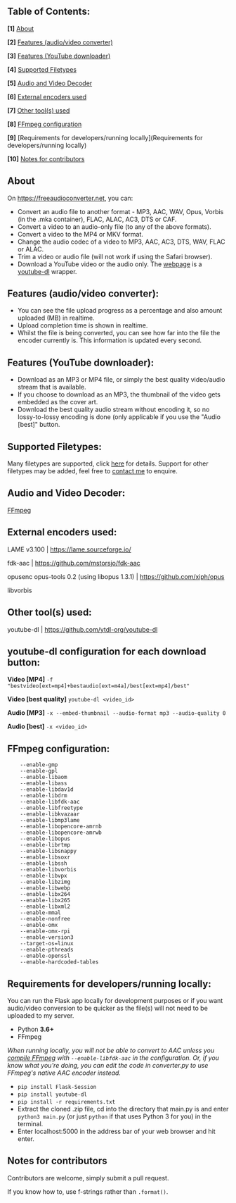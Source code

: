 ## Table of Contents:
**[1]** [About](https://github.com/BassThatHertz/AudioAndVideoConverter#about)

**[2]** [Features (audio/video converter)](https://github.com/BassThatHertz/AudioAndVideoConverter#features-audiovideo-converter)

**[3]** [Features (YouTube downloader)](https://github.com/BassThatHertz/AudioAndVideoConverter#features-youtube-downloader)

**[4]** [Supported Filetypes](https://github.com/BassThatHertz/AudioAndVideoConverter#supported-filetypes)

**[5]** [Audio and Video Decoder](https://github.com/BassThatHertz/AudioAndVideoConverter#supported-filetypes)

**[6]** [External encoders used](https://github.com/BassThatHertz/AudioAndVideoConverter#external-encoders-used)

**[7]** [Other tool(s) used](https://github.com/BassThatHertz/AudioAndVideoConverter#external-encoders-used)

**[8]** [FFmpeg configuration](https://github.com/BassThatHertz/AudioAndVideoConverter#ffmpeg-configuration)

**[9]** [Requirements for developers/running locally](Requirements for developers/running locally)

**[10]** [Notes for contributors](https://github.com/BassThatHertz/AudioAndVideoConverter#contributing)
## About
On https://freeaudioconverter.net, you can:
- Convert an audio file to another format - MP3, AAC, WAV, Opus, Vorbis (in the .mka container), FLAC, ALAC, AC3, DTS or CAF.
- Convert a video to an audio-only file (to any of the above formats).
- Convert a video to the MP4 or MKV format.
- Change the audio codec of a video to MP3, AAC, AC3, DTS, WAV, FLAC or ALAC.
- Trim a video or audio file (will not work if using the Safari browser).
- Download a YouTube video or the audio only. The [webpage](https://freeaudioconverter.net/yt) is a [youtube-dl](https://github.com/ytdl-org/youtube-dl) wrapper.
## Features (audio/video converter):
- You can see the file upload progress as a percentage and also amount uploaded (MB) in realtime.
- Upload completion time is shown in realtime.
- Whilst the file is being converted, you can see how far into the file the encoder currently is. This information is updated every second.
## Features (YouTube downloader):
- Download as an MP3 or MP4 file, or simply the best quality video/audio stream that is available.
- If you choose to download as an MP3, the thumbnail of the video gets embedded as the cover art.
- Download the best quality audio stream without encoding it, so no lossy-to-lossy encoding is done (only applicable if you use the "Audio [best]" button.
## Supported Filetypes:
Many filetypes are supported, click [here](https://freeaudioconverter.net/filetypes) for details. Support for other filetypes may be added, feel free to [contact me](https://freeaudioconverter.net/contact) to enquire. 
## Audio and Video Decoder:
[FFmpeg](https://github.com/FFmpeg/FFmpeg)
## External encoders used:
LAME v3.100 | https://lame.sourceforge.io/

fdk-aac | https://github.com/mstorsjo/fdk-aac

opusenc opus-tools 0.2 (using libopus 1.3.1) | https://github.com/xiph/opus

libvorbis
## Other tool(s) used:
youtube-dl | https://github.com/ytdl-org/youtube-dl
## youtube-dl configuration for each download button:
**Video [MP4]** `-f "bestvideo[ext=mp4]+bestaudio[ext=m4a]/best[ext=mp4]/best"`

**Video [best quality]** `youtube-dl <video_id>`

**Audio [MP3]** `-x --embed-thumbnail --audio-format mp3 --audio-quality 0`

**Audio [best]** `-x <video_id>`
## FFmpeg configuration:
```
    --enable-gmp 
    --enable-gpl 
    --enable-libaom 
    --enable-libass 
    --enable-libdav1d 
    --enable-libdrm 
    --enable-libfdk-aac 
    --enable-libfreetype 
    --enable-libkvazaar 
    --enable-libmp3lame 
    --enable-libopencore-amrnb 
    --enable-libopencore-amrwb 
    --enable-libopus 
    --enable-librtmp 
    --enable-libsnappy 
    --enable-libsoxr 
    --enable-libssh 
    --enable-libvorbis 
    --enable-libvpx 
    --enable-libzimg 
    --enable-libwebp 
    --enable-libx264 
    --enable-libx265 
    --enable-libxml2 
    --enable-mmal 
    --enable-nonfree 
    --enable-omx 
    --enable-omx-rpi 
    --enable-version3 
    --target-os=linux 
    --enable-pthreads 
    --enable-openssl 
    --enable-hardcoded-tables                                                                                                           
```
## Requirements for developers/running locally:
You can run the Flask app locally for development purposes or if you want audio/video conversion to be quicker as the file(s) will not need to be uploaded to my server.
- Python **3.6+**
- FFmpeg

*When running locally, you will not be able to convert to AAC unless you [compile FFmpeg](https://trac.ffmpeg.org/wiki/CompilationGuide) with `--enable-libfdk-aac` in the configuration. Or, if you know what you're doing, you can edit the code in converter.py to use FFmpeg's native AAC encoder instead.*
- `pip install Flask-Session`
- `pip install youtube-dl`
- `pip install -r requirements.txt`
- Extract the cloned .zip file, cd into the directory that main.py is and enter `python3 main.py` (or just `python` if that uses Python 3 for you) in the terminal.
- Enter localhost:5000 in the address bar of your web browser and hit enter.
## Notes for contributors
Contributors are welcome, simply submit a pull request.

If you know how to, use f-strings rather than `.format()`.
